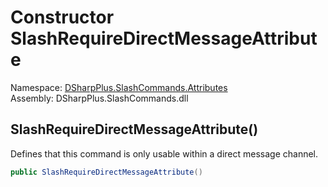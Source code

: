 # Constructor SlashRequireDirectMessageAttribute

Namespace: [DSharpPlus.SlashCommands.Attributes](DSharpPlus.SlashCommands.Attributes.md)  
Assembly: DSharpPlus.SlashCommands.dll

## <a id="DSharpPlus_SlashCommands_Attributes_SlashRequireDirectMessageAttribute__ctor"></a>SlashRequireDirectMessageAttribute\(\)

Defines that this command is only usable within a direct message channel.

```csharp
public SlashRequireDirectMessageAttribute()
```

